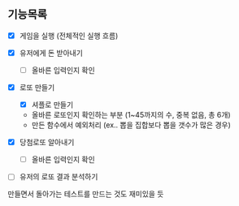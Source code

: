 ## 기능목록
-[x] 게임을 실행 (전체적인 실행 흐름) 
-[x] 유저에게 돈 받아내기
    -[ ] 올바른 입력인지 확인
-[x] 로또 만들기
    -[x] 셔플로 만들기
    - 올바른 로또인지 확인하는 부분 (1~45까지의 수, 중복 없음, 총 6개)
    - 만든 함수에서 예외처리 (ex.. 뽑을 집합보다 뽑을 갯수가 많은 경우)
-[x] 당첨로또 알아내기
    -[ ] 올바른 입력인지 확인
-[ ] 유저의 로또 결과 분석하기



만들면서 돌아가는 테스트를 만드는 것도 재미있을 듯